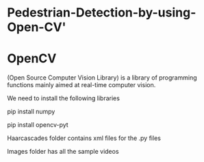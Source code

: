 # Pedestrian-Detection-by-using-Open-CV'
# OpenCV

(Open Source Computer Vision Library) is a library of programming 
functions mainly aimed at real-time computer vision.

We need to install the following libraries

pip install numpy

pip install opencv-pyt

Haarcascades folder contains xml files for the .py files

Images folder has all the sample videos
